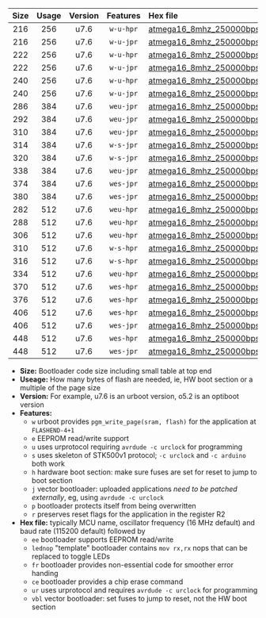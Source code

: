 |Size|Usage|Version|Features|Hex file|
|:-:|:-:|:-:|:-:|:--|
|216|256|u7.6|`w-u-hpr`|[atmega16_8mhz_250000bps_ur.hex](https://raw.githubusercontent.com/stefanrueger/urboot/main/atmega16_8mhz_250000bps_ur.hex)|
|216|256|u7.6|`w-u-jpr`|[atmega16_8mhz_250000bps_ur_vbl.hex](https://raw.githubusercontent.com/stefanrueger/urboot/main/atmega16_8mhz_250000bps_ur_vbl.hex)|
|222|256|u7.6|`w-u-hpr`|[atmega16_8mhz_250000bps_lednop_ur.hex](https://raw.githubusercontent.com/stefanrueger/urboot/main/atmega16_8mhz_250000bps_lednop_ur.hex)|
|222|256|u7.6|`w-u-jpr`|[atmega16_8mhz_250000bps_lednop_ur_vbl.hex](https://raw.githubusercontent.com/stefanrueger/urboot/main/atmega16_8mhz_250000bps_lednop_ur_vbl.hex)|
|240|256|u7.6|`w-u-hpr`|[atmega16_8mhz_250000bps_lednop_fr_ur.hex](https://raw.githubusercontent.com/stefanrueger/urboot/main/atmega16_8mhz_250000bps_lednop_fr_ur.hex)|
|240|256|u7.6|`w-u-jpr`|[atmega16_8mhz_250000bps_lednop_fr_ur_vbl.hex](https://raw.githubusercontent.com/stefanrueger/urboot/main/atmega16_8mhz_250000bps_lednop_fr_ur_vbl.hex)|
|286|384|u7.6|`weu-jpr`|[atmega16_8mhz_250000bps_ee_ur_vbl.hex](https://raw.githubusercontent.com/stefanrueger/urboot/main/atmega16_8mhz_250000bps_ee_ur_vbl.hex)|
|292|384|u7.6|`weu-jpr`|[atmega16_8mhz_250000bps_ee_lednop_ur_vbl.hex](https://raw.githubusercontent.com/stefanrueger/urboot/main/atmega16_8mhz_250000bps_ee_lednop_ur_vbl.hex)|
|310|384|u7.6|`weu-jpr`|[atmega16_8mhz_250000bps_ee_lednop_fr_ur_vbl.hex](https://raw.githubusercontent.com/stefanrueger/urboot/main/atmega16_8mhz_250000bps_ee_lednop_fr_ur_vbl.hex)|
|314|384|u7.6|`w-s-jpr`|[atmega16_8mhz_250000bps_vbl.hex](https://raw.githubusercontent.com/stefanrueger/urboot/main/atmega16_8mhz_250000bps_vbl.hex)|
|320|384|u7.6|`w-s-jpr`|[atmega16_8mhz_250000bps_lednop_vbl.hex](https://raw.githubusercontent.com/stefanrueger/urboot/main/atmega16_8mhz_250000bps_lednop_vbl.hex)|
|338|384|u7.6|`weu-jpr`|[atmega16_8mhz_250000bps_ee_lednop_fr_ce_ur_vbl.hex](https://raw.githubusercontent.com/stefanrueger/urboot/main/atmega16_8mhz_250000bps_ee_lednop_fr_ce_ur_vbl.hex)|
|374|384|u7.6|`wes-jpr`|[atmega16_8mhz_250000bps_ee_vbl.hex](https://raw.githubusercontent.com/stefanrueger/urboot/main/atmega16_8mhz_250000bps_ee_vbl.hex)|
|380|384|u7.6|`wes-jpr`|[atmega16_8mhz_250000bps_ee_lednop_vbl.hex](https://raw.githubusercontent.com/stefanrueger/urboot/main/atmega16_8mhz_250000bps_ee_lednop_vbl.hex)|
|282|512|u7.6|`weu-hpr`|[atmega16_8mhz_250000bps_ee_ur.hex](https://raw.githubusercontent.com/stefanrueger/urboot/main/atmega16_8mhz_250000bps_ee_ur.hex)|
|288|512|u7.6|`weu-hpr`|[atmega16_8mhz_250000bps_ee_lednop_ur.hex](https://raw.githubusercontent.com/stefanrueger/urboot/main/atmega16_8mhz_250000bps_ee_lednop_ur.hex)|
|306|512|u7.6|`weu-hpr`|[atmega16_8mhz_250000bps_ee_lednop_fr_ur.hex](https://raw.githubusercontent.com/stefanrueger/urboot/main/atmega16_8mhz_250000bps_ee_lednop_fr_ur.hex)|
|310|512|u7.6|`w-s-hpr`|[atmega16_8mhz_250000bps.hex](https://raw.githubusercontent.com/stefanrueger/urboot/main/atmega16_8mhz_250000bps.hex)|
|316|512|u7.6|`w-s-hpr`|[atmega16_8mhz_250000bps_lednop.hex](https://raw.githubusercontent.com/stefanrueger/urboot/main/atmega16_8mhz_250000bps_lednop.hex)|
|334|512|u7.6|`weu-hpr`|[atmega16_8mhz_250000bps_ee_lednop_fr_ce_ur.hex](https://raw.githubusercontent.com/stefanrueger/urboot/main/atmega16_8mhz_250000bps_ee_lednop_fr_ce_ur.hex)|
|370|512|u7.6|`wes-hpr`|[atmega16_8mhz_250000bps_ee.hex](https://raw.githubusercontent.com/stefanrueger/urboot/main/atmega16_8mhz_250000bps_ee.hex)|
|376|512|u7.6|`wes-hpr`|[atmega16_8mhz_250000bps_ee_lednop.hex](https://raw.githubusercontent.com/stefanrueger/urboot/main/atmega16_8mhz_250000bps_ee_lednop.hex)|
|406|512|u7.6|`wes-hpr`|[atmega16_8mhz_250000bps_ee_lednop_fr.hex](https://raw.githubusercontent.com/stefanrueger/urboot/main/atmega16_8mhz_250000bps_ee_lednop_fr.hex)|
|406|512|u7.6|`wes-jpr`|[atmega16_8mhz_250000bps_ee_lednop_fr_vbl.hex](https://raw.githubusercontent.com/stefanrueger/urboot/main/atmega16_8mhz_250000bps_ee_lednop_fr_vbl.hex)|
|448|512|u7.6|`wes-hpr`|[atmega16_8mhz_250000bps_ee_lednop_fr_ce.hex](https://raw.githubusercontent.com/stefanrueger/urboot/main/atmega16_8mhz_250000bps_ee_lednop_fr_ce.hex)|
|448|512|u7.6|`wes-jpr`|[atmega16_8mhz_250000bps_ee_lednop_fr_ce_vbl.hex](https://raw.githubusercontent.com/stefanrueger/urboot/main/atmega16_8mhz_250000bps_ee_lednop_fr_ce_vbl.hex)|

- **Size:** Bootloader code size including small table at top end
- **Useage:** How many bytes of flash are needed, ie, HW boot section or a multiple of the page size
- **Version:** For example, u7.6 is an urboot version, o5.2 is an optiboot version
- **Features:**
  + `w` urboot provides `pgm_write_page(sram, flash)` for the application at `FLASHEND-4+1`
  + `e` EEPROM read/write support
  + `u` uses urprotocol requiring `avrdude -c urclock` for programming
  + `s` uses skeleton of STK500v1 protocol; `-c urclock` and `-c arduino` both work
  + `h` hardware boot section: make sure fuses are set for reset to jump to boot section
  + `j` vector bootloader: uploaded applications *need to be patched externally*, eg, using `avrdude -c urclock`
  + `p` bootloader protects itself from being overwritten
  + `r` preserves reset flags for the application in the register R2
- **Hex file:** typically MCU name, oscillator frequency (16 MHz default) and baud rate (115200 default) followed by
  + `ee` bootloader supports EEPROM read/write
  + `lednop` "template" bootloader contains `mov rx,rx` nops that can be replaced to toggle LEDs
  + `fr` bootloader provides non-essential code for smoother error handing
  + `ce` bootloader provides a chip erase command
  + `ur` uses urprotocol and requires `avrdude -c urclock` for programming
  + `vbl` vector bootloader: set fuses to jump to reset, not the HW boot section
